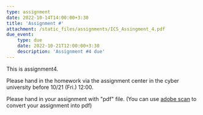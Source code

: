 ```yaml
---
type: assignment
date: 2022-10-14T14:00:00+3:30
title: 'Assignment #'
attachment: /static_files/assignments/ICS_Assingment_4.pdf
due_event: 
    type: due
    date: 2022-10-21T12:00:00+3:30
    description: 'Assignment #4 due'
---
```

This is assignment4.

Please hand in the homework via the assignment center in the cyber university before 10/21 (Fri.) 12:00.

Please hand in your assignment with "pdf" file. (You can use [adobe scan](https://play.google.com/store/apps/details?id=com.adobe.scan.android&hl=zh_TW&gl=US) to convert your assignment into pdf)
